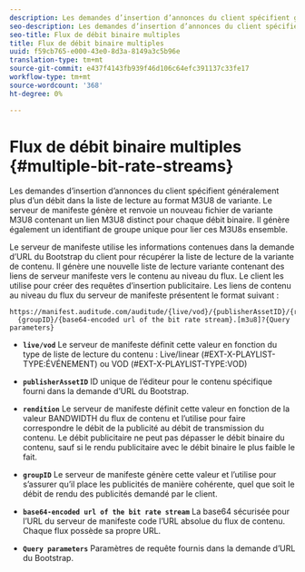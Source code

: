 ```yaml
---
description: Les demandes d’insertion d’annonces du client spécifient généralement plus d’un débit dans la liste de lecture au format M3U8 de variante. Le serveur de manifeste génère et renvoie un nouveau fichier de variante M3U8 contenant un lien M3U8 distinct pour chaque débit binaire. Il génère également un identifiant de groupe unique pour lier ces M3U8s ensemble.
seo-description: Les demandes d’insertion d’annonces du client spécifient généralement plus d’un débit dans la liste de lecture au format M3U8 de variante. Le serveur de manifeste génère et renvoie un nouveau fichier de variante M3U8 contenant un lien M3U8 distinct pour chaque débit binaire. Il génère également un identifiant de groupe unique pour lier ces M3U8s ensemble.
seo-title: Flux de débit binaire multiples
title: Flux de débit binaire multiples
uuid: f59cb765-e000-43e0-8d3a-8149a3c5b96e
translation-type: tm+mt
source-git-commit: e437f4143fb939f46d106c64efc391137c33fe17
workflow-type: tm+mt
source-wordcount: '368'
ht-degree: 0%

---
```



# Flux de débit binaire multiples {#multiple-bit-rate-streams}

Les demandes d’insertion d’annonces du client spécifient généralement plus d’un débit dans la liste de lecture au format M3U8 de variante. Le serveur de manifeste génère et renvoie un nouveau fichier de variante M3U8 contenant un lien M3U8 distinct pour chaque débit binaire. Il génère également un identifiant de groupe unique pour lier ces M3U8s ensemble.

Le serveur de manifeste utilise les informations contenues dans la demande d’URL du Bootstrap du client pour récupérer la liste de lecture de la variante de contenu. Il génère une nouvelle liste de lecture variante contenant des liens de serveur manifeste vers le contenu au niveau du flux. Le client les utilise pour créer des requêtes d’insertion publicitaire. Les liens de contenu au niveau du flux du serveur de manifeste présentent le format suivant :

```
https://manifest.auditude.com/auditude/{live/vod}/{publisherAssetID}/{rendition}/
  {groupID}/{base64-encoded url of the bit rate stream}.[m3u8]?{Query parameters}
```

* **`live/vod`** Le serveur de manifeste définit cette valeur en fonction du type de liste de lecture du contenu : Live/linear (#EXT-X-PLAYLIST-TYPE:ÉVÉNEMENT) ou VOD (#EXT-X-PLAYLIST-TYPE:VOD)

* **`publisherAssetID`** ID unique de l’éditeur pour le contenu spécifique fourni dans la demande d’URL du Bootstrap.

* **`rendition`** Le serveur de manifeste définit cette valeur en fonction de la valeur BANDWIDTH du flux de contenu et l’utilise pour faire correspondre le débit de la publicité au débit de transmission du contenu. Le débit publicitaire ne peut pas dépasser le débit binaire du contenu, sauf si le rendu publicitaire avec le débit binaire le plus faible le fait.

* **`groupID`** Le serveur de manifeste génère cette valeur et l’utilise pour s’assurer qu’il place les publicités de manière cohérente, quel que soit le débit de rendu des publicités demandé par le client.

* **`base64-encoded url of the bit rate stream`** La base64 sécurisée pour l’URL du serveur de manifeste code l’URL absolue du flux de contenu. Chaque flux possède sa propre URL.

* **`Query parameters`** Paramètres de requête fournis dans la demande d’URL du Bootstrap.

